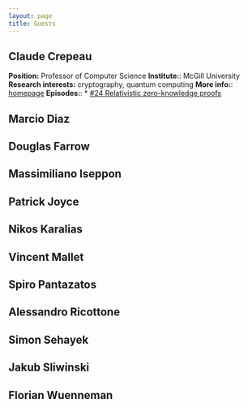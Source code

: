 ```yaml
---
layout: page
title: Guests 
---
```


## Claude Crepeau

**Position:** Professor of Computer Science
**Institute:**: McGill University
**Research interests:** cryptography, quantum computing
**More info:**: [homepage](https://www.cs.mcgill.ca/~crepeau/index_en.html)
**Episodes:**:
	* [#24 Relativistic zero-knowledge proofs](https://thepearreview.com/relativistic-zero-knowledge-proofs.html)

## Marcio Diaz

## Douglas Farrow

## Massimiliano Iseppon

## Patrick Joyce

## Nikos Karalias

## Vincent Mallet

## Spiro Pantazatos

## Alessandro Ricottone

## Simon Sehayek

## Jakub Sliwinski

## Florian Wuenneman







